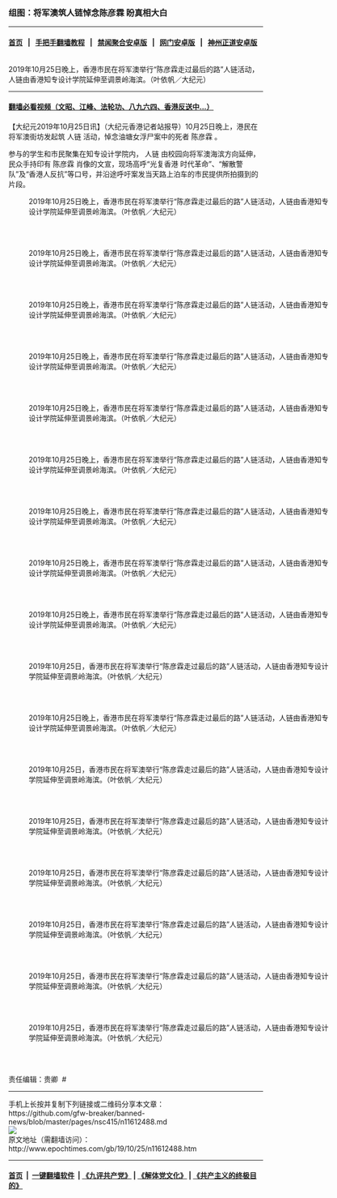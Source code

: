 ### 组图：将军澳筑人链悼念陈彦霖 盼真相大白
------------------------

#### [首页](https://github.com/gfw-breaker/banned-news/blob/master/README.md) &nbsp;&nbsp;|&nbsp;&nbsp; [手把手翻墙教程](https://github.com/gfw-breaker/guides/wiki) &nbsp;&nbsp;|&nbsp;&nbsp; [禁闻聚合安卓版](https://github.com/gfw-breaker/bn-android) &nbsp;&nbsp;|&nbsp;&nbsp; [网门安卓版](https://github.com/oGate2/oGate) &nbsp;&nbsp;|&nbsp;&nbsp; [神州正道安卓版](https://github.com/SzzdOgate/update) 



<div><img alt="" class="aligncenter wp-post-image" src="http://i.epochtimes.com/assets/uploads/2019/10/1910250957232188-600x400.jpg"/>
<div class="red16 caption">
 <p>
  2019年10月25日晚上，香港市民在将军澳举行“陈彦霖走过最后的路”人链活动，人链由香港知专设计学院延伸至调景岭海滨。（叶依帆／大纪元）
 </p>
</div>
</div><hr/>

#### [翻墙必看视频（文昭、江峰、法轮功、八九六四、香港反送中...）](https://github.com/gfw-breaker/banned-news/blob/master/pages/links.md)

<div><p>
 【大纪元2019年10月25日讯】（大纪元香港记者站报导）10月25日晚上，港民在将军澳街坊发起筑
 <ok href="http://www.epochtimes.com/gb/tag/%E4%BA%BA%E9%93%BE.html">
  人链
 </ok>
 活动，悼念油塘女浮尸案中的死者
 <ok href="http://www.epochtimes.com/gb/tag/%E9%99%88%E5%BD%A6%E9%9C%96.html">
  陈彦霖
 </ok>
 。
</p>
<p>
 参与的学生和市民聚集在知专设计学院内，
 <ok href="http://www.epochtimes.com/gb/tag/%E4%BA%BA%E9%93%BE.html">
  人链
 </ok>
 由校园向将军澳海滨方向延伸，民众手持印有
 <ok href="http://www.epochtimes.com/gb/tag/%E9%99%88%E5%BD%A6%E9%9C%96.html">
  陈彦霖
 </ok>
 肖像的文宣，现场高呼“光复香港 时代革命”、“解散警队”及“香港人反抗”等口号，并沿途呼吁案发当天路上泊车的市民提供所拍摄到的片段。
</p>
<p>
 <center>
 </center>
 <center>
 </center>
</p>
<figure class="wp-caption aligncenter" id="attachment_11612494" style="width: 600px">
 <ok href="http://i.epochtimes.com/assets/uploads/2019/10/1910250957332188.jpg">
  <img alt="" class="size-large wp-image-11612494" src="http://i.epochtimes.com/assets/uploads/2019/10/1910250957332188-600x450.jpg" title=""/>
 </ok>
 <br/><figcaption class="wp-caption-text">
  2019年10月25日晚上，香港市民在将军澳举行“陈彦霖走过最后的路”人链活动，人链由香港知专设计学院延伸至调景岭海滨。（叶依帆／大纪元）
 </figcaption><br/>
</figure><br/>
<figure class="wp-caption aligncenter" id="attachment_11612496" style="width: 600px">
 <ok href="http://i.epochtimes.com/assets/uploads/2019/10/1910250957102188.jpg">
  <img alt="" class="size-large wp-image-11612496" src="http://i.epochtimes.com/assets/uploads/2019/10/1910250957102188-600x450.jpg" title=""/>
 </ok>
 <br/><figcaption class="wp-caption-text">
  2019年10月25日晚上，香港市民在将军澳举行“陈彦霖走过最后的路”人链活动，人链由香港知专设计学院延伸至调景岭海滨。（叶依帆／大纪元）
 </figcaption><br/>
</figure><br/>
<figure class="wp-caption aligncenter" id="attachment_11612499" style="width: 600px">
 <ok href="http://i.epochtimes.com/assets/uploads/2019/10/1910250957422188.jpg">
  <img alt="" class="size-large wp-image-11612499" src="http://i.epochtimes.com/assets/uploads/2019/10/1910250957422188-600x450.jpg" title=""/>
 </ok>
 <br/><figcaption class="wp-caption-text">
  2019年10月25日晚上，香港市民在将军澳举行“陈彦霖走过最后的路”人链活动，人链由香港知专设计学院延伸至调景岭海滨。（叶依帆／大纪元）
 </figcaption><br/>
</figure><br/>
<figure class="wp-caption aligncenter" id="attachment_11612500" style="width: 600px">
 <ok href="http://i.epochtimes.com/assets/uploads/2019/10/1910250957452188.jpg">
  <img alt="" class="size-large wp-image-11612500" src="http://i.epochtimes.com/assets/uploads/2019/10/1910250957452188-600x450.jpg" title=""/>
 </ok>
 <br/><figcaption class="wp-caption-text">
  2019年10月25日晚上，香港市民在将军澳举行“陈彦霖走过最后的路”人链活动，人链由香港知专设计学院延伸至调景岭海滨。（叶依帆／大纪元）
 </figcaption><br/>
</figure><br/>
<figure class="wp-caption aligncenter" id="attachment_11612540" style="width: 600px">
 <ok href="http://i.epochtimes.com/assets/uploads/2019/10/1910250957002188.jpg">
  <img alt="" class="size-large wp-image-11612540" src="http://i.epochtimes.com/assets/uploads/2019/10/1910250957002188-600x450.jpg" title=""/>
 </ok>
 <br/><figcaption class="wp-caption-text">
  2019年10月25日晚上，香港市民在将军澳举行“陈彦霖走过最后的路”人链活动，人链由香港知专设计学院延伸至调景岭海滨。（叶依帆／大纪元）
 </figcaption><br/>
</figure><br/>
<figure class="wp-caption aligncenter" id="attachment_11612501" style="width: 600px">
 <ok href="http://i.epochtimes.com/assets/uploads/2019/10/1910250957292188.jpg">
  <img alt="" class="size-large wp-image-11612501" src="http://i.epochtimes.com/assets/uploads/2019/10/1910250957292188-600x450.jpg" title=""/>
 </ok>
 <br/><figcaption class="wp-caption-text">
  2019年10月25日晚上，香港市民在将军澳举行“陈彦霖走过最后的路”人链活动，人链由香港知专设计学院延伸至调景岭海滨。（叶依帆／大纪元）
 </figcaption><br/>
</figure><br/>
<figure class="wp-caption aligncenter" id="attachment_11612498" style="width: 600px">
 <ok href="http://i.epochtimes.com/assets/uploads/2019/10/1910250957392188.jpg">
  <img alt="" class="size-large wp-image-11612498" src="http://i.epochtimes.com/assets/uploads/2019/10/1910250957392188-600x450.jpg" title=""/>
 </ok>
 <br/><figcaption class="wp-caption-text">
  2019年10月25日晚上，香港市民在将军澳举行“陈彦霖走过最后的路”人链活动，人链由香港知专设计学院延伸至调景岭海滨。（叶依帆／大纪元）
 </figcaption><br/>
</figure><br/>
<figure class="wp-caption aligncenter" id="attachment_11612503" style="width: 600px">
 <ok href="http://i.epochtimes.com/assets/uploads/2019/10/1910250957202188.jpg">
  <img alt="" class="size-large wp-image-11612503" src="http://i.epochtimes.com/assets/uploads/2019/10/1910250957202188-600x450.jpg" title=""/>
 </ok>
 <br/><figcaption class="wp-caption-text">
  2019年10月25日晚上，香港市民在将军澳举行“陈彦霖走过最后的路”人链活动，人链由香港知专设计学院延伸至调景岭海滨。（叶依帆／大纪元）
 </figcaption><br/>
</figure><br/>
<figure class="wp-caption aligncenter" id="attachment_11612506" style="width: 600px">
 <ok href="http://i.epochtimes.com/assets/uploads/2019/10/1910250957062188.jpg">
  <img alt="" class="size-large wp-image-11612506" src="http://i.epochtimes.com/assets/uploads/2019/10/1910250957062188-600x450.jpg" title=""/>
 </ok>
 <br/><figcaption class="wp-caption-text">
  2019年10月25日晚上，香港市民在将军澳举行“陈彦霖走过最后的路”人链活动，人链由香港知专设计学院延伸至调景岭海滨。（叶依帆／大纪元）
 </figcaption><br/>
</figure><br/>
<figure class="wp-caption aligncenter" id="attachment_11612544" style="width: 600px">
 <ok href="http://i.epochtimes.com/assets/uploads/2019/10/1910250946322478.jpg">
  <img alt="" class="size-large wp-image-11612544" src="http://i.epochtimes.com/assets/uploads/2019/10/1910250946322478-600x450.jpg" title=""/>
 </ok>
 <br/><figcaption class="wp-caption-text">
  2019年10月25日，香港市民在将军澳举行“陈彦霖走过最后的路”人链活动，人链由香港知专设计学院延伸至调景岭海滨。（叶依帆／大纪元）
 </figcaption><br/>
</figure><br/>
<figure class="wp-caption aligncenter" id="attachment_11612507" style="width: 600px">
 <ok href="http://i.epochtimes.com/assets/uploads/2019/10/1910250957142188.jpg">
  <img alt="" class="size-large wp-image-11612507" src="http://i.epochtimes.com/assets/uploads/2019/10/1910250957142188-600x450.jpg" title=""/>
 </ok>
 <br/><figcaption class="wp-caption-text">
  2019年10月25日晚上，香港市民在将军澳举行“陈彦霖走过最后的路”人链活动，人链由香港知专设计学院延伸至调景岭海滨。（叶依帆／大纪元）
 </figcaption><br/>
</figure><br/>
<figure class="wp-caption aligncenter" id="attachment_11612508" style="width: 600px">
 <ok href="http://i.epochtimes.com/assets/uploads/2019/10/1910250946292478.jpg">
  <img alt="" class="size-large wp-image-11612508" src="http://i.epochtimes.com/assets/uploads/2019/10/1910250946292478-600x450.jpg" title=""/>
 </ok>
 <br/><figcaption class="wp-caption-text">
  2019年10月25日，香港市民在将军澳举行“陈彦霖走过最后的路”人链活动，人链由香港知专设计学院延伸至调景岭海滨。（叶依帆／大纪元）
 </figcaption><br/>
</figure><br/>
<figure class="wp-caption aligncenter" id="attachment_11612511" style="width: 600px">
 <ok href="http://i.epochtimes.com/assets/uploads/2019/10/1910250946192478.jpg">
  <img alt="" class="size-large wp-image-11612511" src="http://i.epochtimes.com/assets/uploads/2019/10/1910250946192478-600x450.jpg" title=""/>
 </ok>
 <br/><figcaption class="wp-caption-text">
  2019年10月25日，香港市民在将军澳举行“陈彦霖走过最后的路”人链活动，人链由香港知专设计学院延伸至调景岭海滨。（叶依帆／大纪元）
 </figcaption><br/>
</figure><br/>
<figure class="wp-caption aligncenter" id="attachment_11612513" style="width: 600px">
 <ok href="http://i.epochtimes.com/assets/uploads/2019/10/1910250946162478.jpg">
  <img alt="" class="size-large wp-image-11612513" src="http://i.epochtimes.com/assets/uploads/2019/10/1910250946162478-600x450.jpg" title=""/>
 </ok>
 <br/><figcaption class="wp-caption-text">
  2019年10月25日，香港市民在将军澳举行“陈彦霖走过最后的路”人链活动，人链由香港知专设计学院延伸至调景岭海滨。（叶依帆／大纪元）
 </figcaption><br/>
</figure><br/>
<figure class="wp-caption aligncenter" id="attachment_11612535" style="width: 600px">
 <ok href="http://i.epochtimes.com/assets/uploads/2019/10/1910250945592478.jpg">
  <img alt="" class="size-large wp-image-11612535" src="http://i.epochtimes.com/assets/uploads/2019/10/1910250945592478-600x450.jpg" title=""/>
 </ok>
 <br/><figcaption class="wp-caption-text">
  2019年10月25日，香港市民在将军澳举行“陈彦霖走过最后的路”人链活动，人链由香港知专设计学院延伸至调景岭海滨。（叶依帆／大纪元）
 </figcaption><br/>
</figure><br/>
<figure class="wp-caption aligncenter" id="attachment_11612514" style="width: 600px">
 <ok href="http://i.epochtimes.com/assets/uploads/2019/10/1910250946092478.jpg">
  <img alt="" class="size-large wp-image-11612514" src="http://i.epochtimes.com/assets/uploads/2019/10/1910250946092478-600x450.jpg" title=""/>
 </ok>
 <br/><figcaption class="wp-caption-text">
  2019年10月25日，香港市民在将军澳举行“陈彦霖走过最后的路”人链活动，人链由香港知专设计学院延伸至调景岭海滨。（叶依帆／大纪元）
 </figcaption><br/>
</figure><br/>
<figure class="wp-caption aligncenter" id="attachment_11612515" style="width: 600px">
 <ok href="http://i.epochtimes.com/assets/uploads/2019/10/1910250946022478.jpg">
  <img alt="" class="size-large wp-image-11612515" src="http://i.epochtimes.com/assets/uploads/2019/10/1910250946022478-600x450.jpg" title=""/>
 </ok>
 <br/><figcaption class="wp-caption-text">
  2019年10月25日，香港市民在将军澳举行“陈彦霖走过最后的路”人链活动，人链由香港知专设计学院延伸至调景岭海滨。（叶依帆／大纪元）
 </figcaption><br/>
</figure><br/>
<p>
 责任编辑：贵卿  #
</p>
</div>
<hr/>
手机上长按并复制下列链接或二维码分享本文章：<br/>
https://github.com/gfw-breaker/banned-news/blob/master/pages/nsc415/n11612488.md <br/>
<a href='https://github.com/gfw-breaker/banned-news/blob/master/pages/nsc415/n11612488.md'><img src='https://github.com/gfw-breaker/banned-news/blob/master/pages/nsc415/n11612488.md.png'/></a> <br/>
原文地址（需翻墙访问）：http://www.epochtimes.com/gb/19/10/25/n11612488.htm


------------------------
#### [首页](https://github.com/gfw-breaker/banned-news/blob/master/README.md) &nbsp;|&nbsp; [一键翻墙软件](https://github.com/gfw-breaker/nogfw/blob/master/README.md) &nbsp;| [《九评共产党》](https://github.com/gfw-breaker/9ping.md/blob/master/README.md#九评之一评共产党是什么) | [《解体党文化》](https://github.com/gfw-breaker/jtdwh.md/blob/master/README.md) | [《共产主义的终极目的》](https://github.com/gfw-breaker/gczydzjmd.md/blob/master/README.md)


<img src='http://gfw-breaker.win/banned-news/pages/nsc415/n11612488.md' width='0px' height='0px'/>